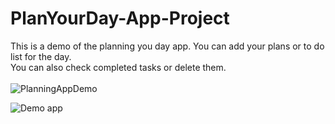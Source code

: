 # PlanYourDay-App-Project
This is a demo of the planning you day app. You can add your plans or to do list for the day.<br> 
You can also check completed tasks or delete them.<br>  
![PlanningAppDemo](https://github.com/turosung/PlanYourDay-App-Project/assets/82477640/6de43e8d-e37b-4632-8767-503c4b5d039d)


![Demo app](https://github.com/turosung/PlanYourDay-App-Project/assets/82477640/f05e288c-93dd-4133-aa7b-ee2bfc9fe8a5)



